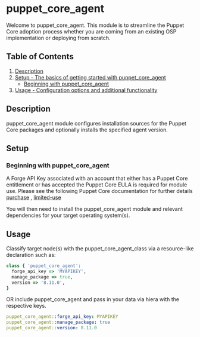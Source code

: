 # puppet_core_agent

Welcome to puppet_core_agent. This module is to streamline the Puppet Core adoption process whether you are coming from an existing OSP implementation or deploying from scratch.

## Table of Contents

1. [Description](#description)
1. [Setup - The basics of getting started with puppet_core_agent](#setup)
    * [Beginning with puppet_core_agent](#beginning-with-puppet_core_agent)
1. [Usage - Configuration options and additional functionality](#usage)

## Description

puppet_core_agent module configures installation sources for the Puppet Core packages and optionally installs the specified agent version.

## Setup


### Beginning with puppet_core_agent

A Forge API Key associated with an account that either has a Puppet Core entitlement or has accepted the Puppet Core EULA is required for module use. Please see the following Puppet Core documentation for further details [purchase](https://www.puppet.com/docs/puppet/8/system_requirements#plan_requirements) , [limited-use](https://www.puppet.com/docs/puppet/8/system_requirements#access_core_for_test_dev)

You will then need to install the puppet_core_agent module and relevant dependencies for your target operating system(s).


## Usage

Classify target node(s) with the puppet_core_agent_class via a resource-like declaration such as:

```ruby
class { 'puppet_core_agent':
  forge_api_key => 'MYAPIKEY',
  manage_package => true,
  version => '8.11.0',
}
```

OR include puppet_core_agent and pass in your data via hiera with the respective keys.

```yaml
puppet_core_agent::forge_api_key: MYAPIKEY
puppet_core_agent::manage_package: true
puppet_core_agent::version: 8.11.0
```
